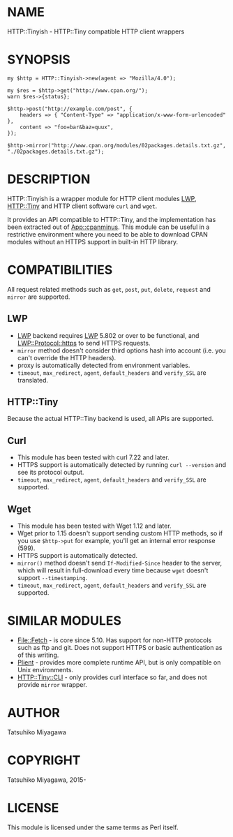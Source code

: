 # NAME

HTTP::Tinyish - HTTP::Tiny compatible HTTP client wrappers

# SYNOPSIS

    my $http = HTTP::Tinyish->new(agent => "Mozilla/4.0");

    my $res = $http->get("http://www.cpan.org/");
    warn $res->{status};

    $http->post("http://example.com/post", {
        headers => { "Content-Type" => "application/x-www-form-urlencoded" },
        content => "foo=bar&baz=quux",
    });

    $http->mirror("http://www.cpan.org/modules/02packages.details.txt.gz", "./02packages.details.txt.gz");

# DESCRIPTION

HTTP::Tinyish is a wrapper module for HTTP client modules
[LWP](https://metacpan.org/pod/LWP), [HTTP::Tiny](https://metacpan.org/pod/HTTP::Tiny) and HTTP client software `curl` and `wget`.

It provides an API compatible to HTTP::Tiny, and the implementation
has been extracted out of [App::cpanminus](https://metacpan.org/pod/App::cpanminus). This module can be useful
in a restrictive environment where you need to be able to download
CPAN modules without an HTTPS support in built-in HTTP library.

# COMPATIBILITIES

All request related methods such as `get`, `post`, `put`,
`delete`, `request` and `mirror` are supported.

## LWP

- [LWP](https://metacpan.org/pod/LWP) backend requires [LWP](https://metacpan.org/pod/LWP) 5.802 or over to be functional, and [LWP::Protocol::https](https://metacpan.org/pod/LWP::Protocol::https) to send HTTPS requests.
- `mirror` method doesn't consider third options hash into account (i.e. you can't override the HTTP headers).
- proxy is automatically detected from environment variables.
- `timeout`, `max_redirect`, `agent`, `default_headers` and `verify_SSL` are translated.

## HTTP::Tiny

Because the actual HTTP::Tiny backend is used, all APIs are supported.

## Curl

- This module has been tested with curl 7.22 and later.
- HTTPS support is automatically detected by running `curl --version` and see its protocol output.
- `timeout`, `max_redirect`, `agent`, `default_headers` and `verify_SSL` are supported.

## Wget

- This module has been tested with Wget 1.12 and later.
- Wget prior to 1.15 doesn't support sending custom HTTP methods, so if you use `$http->put` for example, you'll get an internal error response (599).
- HTTPS support is automatically detected.
- `mirror()` method doesn't send `If-Modified-Since` header to the server, which will result in full-download every time because `wget` doesn't support `--timestamping`.
- `timeout`, `max_redirect`, `agent`, `default_headers` and `verify_SSL` are supported.

# SIMILAR MODULES

- [File::Fetch](https://metacpan.org/pod/File::Fetch) - is core since 5.10. Has support for non-HTTP protocols such as ftp and git. Does not support HTTPS or basic authentication as of this writing.
- [Plient](https://metacpan.org/pod/Plient) - provides more complete runtime API, but is only compatible on Unix environments.
- [HTTP::Tiny::CLI](https://metacpan.org/pod/HTTP::Tiny::CLI) - only provides curl interface so far, and does not provide `mirror` wrapper.

# AUTHOR

Tatsuhiko Miyagawa

# COPYRIGHT

Tatsuhiko Miyagawa, 2015-

# LICENSE

This module is licensed under the same terms as Perl itself.
